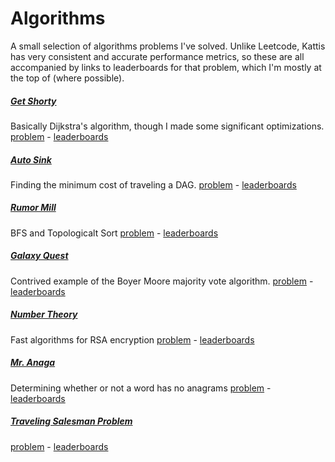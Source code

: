 # Algorithms
A small selection of algorithms problems I've solved. Unlike Leetcode, Kattis has very consistent and accurate performance metrics, so these are all accompanied by links to leaderboards for that problem, which I'm mostly at the top of (where possible).

##### [Get Shorty](https://github.com/ggstrader/Code-Samples/blob/main/Algorithms/getshorty.cpp)
Basically Dijkstra's algorithm, though I made some significant optimizations.
[problem](https://utah.kattis.com/problems/getshorty) - [leaderboards](https://utah.kattis.com/problems/getshorty/statistics)

##### [Auto Sink](https://github.com/ggstrader/Code-Samples/blob/main/Algorithms/autosink.cpp)
Finding the minimum cost of traveling a DAG.
[problem](https://utah.kattis.com/problems/utah.autosink) - [leaderboards](https://utah.kattis.com/problems/utah.autosink/statistics)

##### [Rumor Mill](https://github.com/ggstrader/Code-Samples/blob/main/Algorithms/rumormill.cpp)
BFS and Topologicalt Sort
[problem](https://utah.kattis.com/problems/utah.rumormill) - [leaderboards](https://utah.kattis.com/problems/utah.rumormill/statistics)

##### [Galaxy Quest](https://github.com/ggstrader/Code-Samples/blob/main/Algorithms/galaxyquest.cpp)
Contrived example of the Boyer Moore majority vote algorithm.
[problem](https://utah.kattis.com/problems/utah.galaxyquest) - [leaderboards](https://utah.kattis.com/problems/utah.galaxyquest/statistics)

##### [Number Theory](https://github.com/ggstrader/Code-Samples/blob/main/Algorithms/numbertheory.cpp)
Fast algorithms for RSA encryption
[problem](https://utah.kattis.com/problems/utah.numbertheory) - [leaderboards](https://utah.kattis.com/problems/utah.numbertheory/statistics)

##### [Mr. Anaga](https://github.com/ggstrader/Code-Samples/blob/main/Algorithms/anagram.cpp)
Determining whether or not a word has no anagrams
[problem](https://utah.kattis.com/problems/utah.anagram) - [leaderboards](https://utah.kattis.com/problems/utah.anagram/statistics)

##### [Traveling Salesman Problem](https://github.com/ggstrader/Code-Samples/blob/main/Algorithms/tsp.cpp)
[problem](https://utah.kattis.com/problems/utah.tsp) - [leaderboards](https://utah.kattis.com/problems/utah.tsp/statistics)

